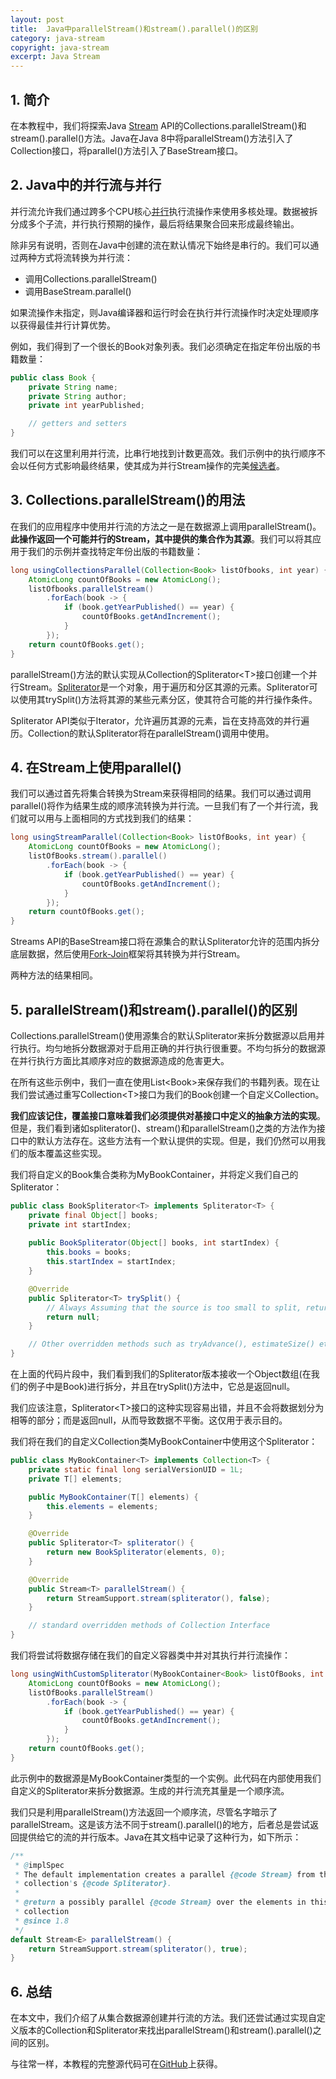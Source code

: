 ```yaml
---
layout: post
title:  Java中parallelStream()和stream().parallel()的区别
category: java-stream
copyright: java-stream
excerpt: Java Stream
---
```


## 1. 简介

在本教程中，我们将探索Java [Stream](https://www.baeldung.com/java-streams) API的Collections.parallelStream()和stream().parallel()方法。Java在Java 8中将parallelStream()方法引入了Collection接口，将parallel()方法引入了BaseStream接口。

## 2. Java中的并行流与并行

并行流允许我们通过跨多个CPU核心[并行](https://www.baeldung.com/cs/concurrency-vs-parallelism)执行流操作来使用多核处理。数据被拆分成多个子流，并行执行预期的操作，最后将结果聚合回来形成最终输出。 

除非另有说明，否则在Java中创建的流在默认情况下始终是串行的。我们可以通过两种方式将流转换为并行流： 

-   调用Collections.parallelStream()
-   调用BaseStream.parallel()

如果流操作未指定，则Java编译器和运行时会在执行并行流操作时决定处理顺序以获得最佳并行计算优势。

例如，我们得到了一个很长的Book对象列表。我们必须确定在指定年份出版的书籍数量：

```java
public class Book {
    private String name;
    private String author;
    private int yearPublished;

    // getters and setters
}
```

我们可以在这里利用并行流，比串行地找到计数更高效。我们示例中的执行顺序不会以任何方式影响最终结果，使其成为并行Stream操作的完美[候选者](https://www.baeldung.com/java-when-to-use-parallel-stream)。

## 3. Collections.parallelStream()的用法

在我们的应用程序中使用并行流的方法之一是在数据源上调用parallelStream()。**此操作返回一个可能并行的Stream，其中提供的集合作为其源**。我们可以将其应用于我们的示例并查找特定年份出版的书籍数量：

```java
long usingCollectionsParallel(Collection<Book> listOfbooks, int year) {
    AtomicLong countOfBooks = new AtomicLong();
    listOfbooks.parallelStream()
        .forEach(book -> {
            if (book.getYearPublished() == year) {
                countOfBooks.getAndIncrement();
            }
        });
    return countOfBooks.get();
}
```

parallelStream()方法的默认实现从Collection的Spliterator<T\>接口创建一个并行Stream。[Spliterator](https://www.baeldung.com/java-spliterator)是一个对象，用于遍历和分区其源的元素。Spliterator可以使用其trySplit()方法将其源的某些元素分区，使其符合可能的并行操作条件。 

Spliterator API类似于Iterator，允许遍历其源的元素，旨在支持高效的并行遍历。Collection的默认Spliterator将在parallelStream()调用中使用。 

## 4. 在Stream上使用parallel()

我们可以通过首先将集合转换为Stream来获得相同的结果。我们可以通过调用parallel()将作为结果生成的顺序流转换为并行流。一旦我们有了一个并行流，我们就可以用与上面相同的方式找到我们的结果：

```java
long usingStreamParallel(Collection<Book> listOfBooks, int year) {
    AtomicLong countOfBooks = new AtomicLong();
    listOfBooks.stream().parallel()
        .forEach(book -> {
            if (book.getYearPublished() == year) {
                countOfBooks.getAndIncrement();
            }
        });
    return countOfBooks.get();
}
```

Streams API的BaseStream接口将在源集合的默认Spliterator允许的范围内拆分底层数据，然后使用[Fork-Join](https://www.baeldung.com/java-fork-join)框架将其转换为并行Stream。 

两种方法的结果相同。 

## 5. parallelStream()和stream().parallel()的区别

Collections.parallelStream()使用源集合的默认Spliterator来拆分数据源以启用并行执行。均匀地拆分数据源对于启用正确的并行执行很重要。不均匀拆分的数据源在并行执行方面比其顺序对应的数据源造成的危害更大。

在所有这些示例中，我们一直在使用List<Book\>来保存我们的书籍列表。现在让我们尝试通过重写Collection<T\>接口为我们的Book创建一个自定义Collection。 

**我们应该记住，覆盖接口意味着我们必须提供对基接口中定义的抽象方法的实现**。但是，我们看到诸如spliterator()、stream()和parallelStream()之类的方法作为接口中的默认方法存在。这些方法有一个默认提供的实现。但是，我们仍然可以用我们的版本覆盖这些实现。

我们将自定义的Book集合类称为MyBookContainer，并将定义我们自己的Spliterator： 

```java
public class BookSpliterator<T> implements Spliterator<T> {
    private final Object[] books;
    private int startIndex;
    
    public BookSpliterator(Object[] books, int startIndex) {
        this.books = books;
        this.startIndex = startIndex;
    }

    @Override
    public Spliterator<T> trySplit() {
        // Always Assuming that the source is too small to split, returning null
        return null;
    }

    // Other overridden methods such as tryAdvance(), estimateSize() etc
}
```

在上面的代码片段中，我们看到我们的Spliterator版本接收一个Object数组(在我们的例子中是Book)进行拆分，并且在trySplit()方法中，它总是返回null。 

我们应该注意，Spliterator<T\>接口的这种实现容易出错，并且不会将数据划分为相等的部分；而是返回null，从而导致数据不平衡。这仅用于表示目的。

我们将在我们的自定义Collection类MyBookContainer中使用这个Spliterator： 

```java
public class MyBookContainer<T> implements Collection<T> {
    private static final long serialVersionUID = 1L;
    private T[] elements;

    public MyBookContainer(T[] elements) {
        this.elements = elements;
    }

    @Override
    public Spliterator<T> spliterator() {
        return new BookSpliterator(elements, 0);
    }

    @Override
    public Stream<T> parallelStream() {
        return StreamSupport.stream(spliterator(), false);
    }

    // standard overridden methods of Collection Interface
}
```

我们将尝试将数据存储在我们的自定义容器类中并对其执行并行流操作：

```java
long usingWithCustomSpliterator(MyBookContainer<Book> listOfBooks, int year) {
    AtomicLong countOfBooks = new AtomicLong();
    listOfBooks.parallelStream()
        .forEach(book -> {
            if (book.getYearPublished() == year) {
                countOfBooks.getAndIncrement();
            }
        });
    return countOfBooks.get();
}
```

此示例中的数据源是MyBookContainer类型的一个实例。此代码在内部使用我们自定义的Spliterator来拆分数据源。生成的并行流充其量是一个顺序流。 

我们只是利用parallelStream()方法返回一个顺序流，尽管名字暗示了parallelStream。这是该方法不同于stream().parallel()的地方，后者总是尝试返回提供给它的流的并行版本。Java在其文档中记录了这种行为，如下所示：

```java
/**
 * @implSpec
 * The default implementation creates a parallel {@code Stream} from the
 * collection's {@code Spliterator}.
 *
 * @return a possibly parallel {@code Stream} over the elements in this
 * collection
 * @since 1.8
 */
default Stream<E> parallelStream() {
    return StreamSupport.stream(spliterator(), true);
}
```

## 6. 总结

在本文中，我们介绍了从集合数据源创建并行流的方法。我们还尝试通过实现自定义版本的Collection和Spliterator来找出parallelStream()和stream().parallel()之间的区别。

与往常一样，本教程的完整源代码可在[GitHub](https://github.com/tuyucheng7/taketoday-tutorial4j/tree/master/java-core-modules/java-streams-5)上获得。
